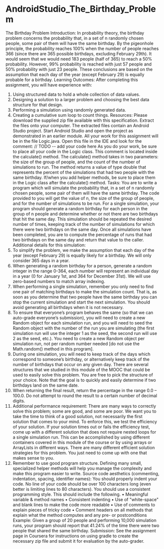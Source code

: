 # AndroidStudio_The_Birthday_Problem
The Birthday Problem
Introduction:
In probability theory, the birthday problem concerns the probability that, in a set of n randomly chosen people,
some pair of them will have the same birthday. By the pigeonhole principle, the probability reaches 100% when
the number of people reaches 366 (since there are 365 possible birthdays, excluding February 29th). It would
seem that we would need 183 people (half of 365) to reach a 50% probability. However, 99% probability is
reached with just 57 people and 50% probability with just 23 people. These conclusions are based on the
assumption that each day of the year (except February 29) is equally probable for a birthday.
Learning Outcomes:
After completing this assignment, you will have experience with:
1. Using structured data to hold a whole collection of data values.
2. Designing a solution to a larger problem and choosing the best data structure for that design.
3. Performing a simulation using randomly generated data.
4. Creating a cumulative sum loop to count things.
Resources:
Please download the supplied zip file available with this specification. Extract the files onto your computer. The
extracted files contain an Android Studio project. Start Android Studio and open the project as demonstrated in
an earlier module. All your work for this assignment will be in the file Logic.java. Open this file in the IDE
and look for the comment:
// TODO -- add your code here
As you do your work, be sure to place all your code in the Logic class.
This comment is located inside the calculate() method. The calculate() method takes in two
parameters: the size of the group of people, and the count of the number of simulations to run. The method
returns a value of type double that represents the percent of the simulations that had two people with the same
birthday. If/when you add helper methods, be sure to place them in the Logic class after the calculate()
method.
Tasks:
You are to write a program which will simulate the probability that, in a set of n randomly chosen people, some
pair of them will have the same birthday. The code provided to you will get the value of n, the size of the group
of people, and for the number of simulations to be run. For a single simulation, your program should generate a
random birthday for each person in the group of n people and determine whether or not there are two birthdays
that hit the same day. This simulation should be repeated the desired number of times, keeping track of the
number of simulations for which there were two birthdays on the same day. Once all simulations have been
completed, you are to compute the percentage of runs that had two birthdays on the same day and return that
value to the caller.
Additional details for this simulation:
1. To simplify the problem, we make the assumption that each day of the year (except February 29) is equally
likely for a birthday. We will only consider 365 days in a year.
2. When generating a random birthday for a person, generate a random integer in the range 0-364, each
number will represent an individual day in a year (0 for January 1st, and 364 for December 31st). We will
use zero-based numbers to match array indexing.
3. When performing a single simulation, remember you only need to find one pair of matching birthdays to
make the simulation count. That is, as soon as you determine that two people have the same birthday you
can stop the current simulation and start the next simulation. You should avoid generating all birthdays
when it is not necessary.
4. To ensure that everyone’s program behaves the same (so that we can auto-grade everyone’s submission),
you will need to create a new Random object for each simulation run, and you will need to seed the
Random object with the number of the run you are simulating (the first simulation run will use the integer 1
as the seed, the second run will use 2 as the seed, etc.). You need to create a new Random object per
simulation run, not per random number needed [do not use the Math.random() method in this program].
5. During one simulation, you will need to keep track of the days which correspond to someone’s birthday, or
alternatively keep track of the number of birthdays that occur on any given day. There are several structures
that we studied in this module of the MOOC that could be used to easily solve this problem. You are free to
pick the structure of your choice. Note that the goal is to quickly and easily determine if two birthdays land
on the same date.
6. When returning the final result, return the percentage in the range 0.0 – 100.0. Do not attempt to round the
result to a certain number of decimal digits.
7. Additional performance requirement: There are many ways to correctly solve this problem; some are good,
and some are poor. We want you to take the time to think of a good solution, not necessarily the first
solution that comes to your mind. To enforce this, we test the efficiency of your solution. If your solution
times out or fails the efficiency test, come up with a different solution that does not require nested loops for
a single simulation run. This can be accomplished by using different containers covered in this module of
the course or by using arrays or ArrayLists in different ways. There are many different efficient solution
strategies for this problem. You just need to come up with one that makes sense to you.
8. Remember to use good program structure. Defining many small, specialized helper methods will help you
manage the complexity and make this program easier to write.
Source code aesthetics (commenting, indentation, spacing, identifier names): You should properly indent your
code. No line of your code should be over 100 characters long (even better is limiting lines to 80 characters).
You should use a consistent programming style. This should include the following.
• Meaningful variable & method names
• Consistent indenting
• Use of "white-space" and blank lines to make the code more readable
• Use of comments to explain pieces of tricky code
• Comment headers on all methods that explain what the method computes and any pre- or postconditions
Example:
Given a group of 20 people and performing 10,000 simulation runs, your program should report that 41.24% of
the time there were two people that shared the same birthday.
Submission:
See the assignment page in Coursera for instructions on using gradle to create the necessary zip file and submit
it for evaluation by the auto-grader.
